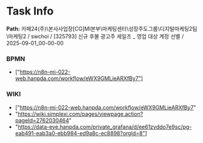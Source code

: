 # Task Info

**Path:** 카페24(주)\본사사업장\[CG]MI본부\마케팅센터\성장주도그룹\디지털마케팅2팀\마케팅2 / swchoi / [325793] 신규 후불 광고주 세일즈 _ 영업 대상 계정 선별 / 2025-09-01_00-00-00

### BPMN
- ["https://n8n-mi-022-web.hanpda.com/workflow/eWX9GMLieARXfBy7"]

### WIKI
- ["https://n8n-mi-022-web.hanpda.com/workflow/eWX9GMLieARXfBy7"
- "https://wiki.simplexi.com/pages/viewpage.action?pageId=2762030464"
- "https://data-eye.hanpda.com/private_grafana/d/ee61zvddo7e9sc/pg-eab491-eab3a0-ebb984-ed9a8c-ec8898?orgId=8"]

